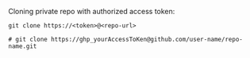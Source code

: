 
Cloning private repo with authorized access token:
```shell
git clone https://<token>@<repo-url>

# git clone https://ghp_yourAccessToKen@github.com/user-name/repo-name.git
```

